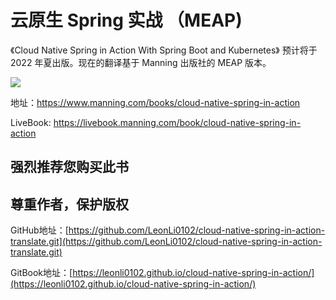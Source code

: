 # 云原生 Spring 实战 （MEAP)

《Cloud Native Spring in Action With Spring Boot and Kubernetes》 预计将于 2022 年夏出版。现在的翻译基于 Manning 出版社的 MEAP 版本。

![](assets/00-Vitale-CNS-MEAP-HI.png)

地址：https://www.manning.com/books/cloud-native-spring-in-action

LiveBook: https://livebook.manning.com/book/cloud-native-spring-in-action

## 强烈推荐您购买此书
## 尊重作者，保护版权


GitHub地址：[https://github.com/LeonLi0102/cloud-native-spring-in-action-translate.git](https://github.com/LeonLi0102/cloud-native-spring-in-action-translate.git)

GitBook地址：[https://leonli0102.github.io/cloud-native-spring-in-action/](https://leonli0102.github.io/cloud-native-spring-in-action/)